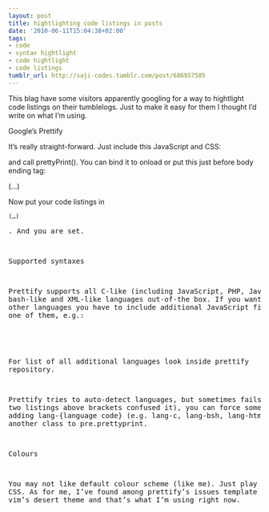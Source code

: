 ```yaml
---
layout: post
title: hightlighting code listings in posts
date: '2010-06-11T15:04:38+02:00'
tags:
- code
- syntax hightlight
- code hightlight
- code listings
tumblr_url: http://saji-codes.tumblr.com/post/686957505
---
```


This blag have some visitors apparently googling for a way to hightlight code listings on their tumblelogs. Just to make it easy for them I thought I’d write on what I’m using.


Google’s Prettify


It’s really straight-forward. Just include this JavaScript and CSS:


<script type="text/javascript" src="http://google-code-prettify.googlecode.com/svn/trunk/src/prettify.js"></script>
<link href="http://google-code-prettify.googlecode.com/svn/trunk/src/prettify.css" type="text/css" rel="stylesheet" />



and call prettyPrint(). You can bind it to onload or put this just before body ending tag:


(…)
<script type="text/javascript">prettyPrint();</script>
</body>
</html>


Now put your code listings in <pre class="prettyprint"><code>(…)</code><pre>. And you are set.


Supported syntaxes


Prettify supports all C-like (including JavaScript, PHP, Java etc.), bash-like and XML-like languages out-of-the box. If you want to use other languages you have to include additional JavaScript file for each one of them, e.g.:


<script type="text/javascript" src="http://google-code-prettify.googlecode.com/svn/trunk/src/lang-css.js"></script>


For list of all additional languages look inside prettify repository.



Prettify tries to auto-detect languages, but sometimes fails (e.g. two listings above brackets confused it), you can force some syntax by adding lang-{language code} (e.g. lang-c, lang-bsh, lang-html) as another class to pre.prettyprint.


Colours

You may not like default colour scheme (like me). Just play with the CSS. As for me, I’ve found among prettify’s issues template ported from vim’s desert theme and that’s what I’m using right now.
